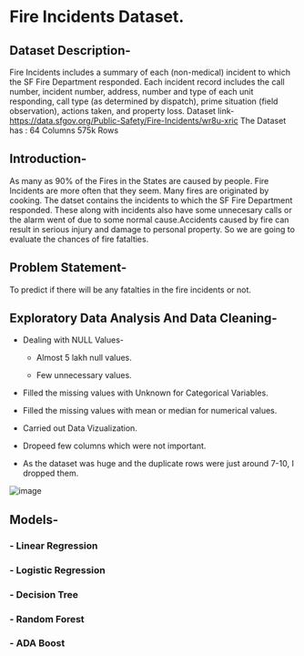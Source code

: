 # Fire Incidents Dataset.

## Dataset Description-
Fire Incidents includes a summary of each (non-medical) incident to which the SF Fire Department responded. Each incident record includes the call number, incident number, address, number and type of each unit responding, call type (as determined by dispatch), prime situation (field observation), actions taken, and property loss.
Dataset link- https://data.sfgov.org/Public-Safety/Fire-Incidents/wr8u-xric
The Dataset has :
64 Columns
575k Rows


## Introduction-
As many as 90% of the Fires in the States are caused by people. Fire Incidents are more often that they seem. Many fires are originated by cooking. The datset contains the incidents to which the SF Fire Department responded. These along with incidents also have some unnecesary calls or the alarm went of due to some normal cause.Accidents caused by fire can result in serious injury and damage to personal property. So we are going to evaluate the chances of fire fatalties.

## Problem Statement-
To predict if there will be any fatalties in the fire incidents or not.

## Exploratory Data Analysis And Data Cleaning-
- Dealing with NULL Values-
    
    - Almost 5 lakh null values.
    
    - Few unnecessary values.

- Filled the missing values with Unknown for Categorical Variables.

- Filled the missing values with mean or median for numerical values.

- Carried out Data Vizualization.

- Dropeed few columns which were not important.

- As the dataset was huge and the duplicate rows were just around 7-10, I dropped them.


![image](https://user-images.githubusercontent.com/89624724/146119038-cf5b0c45-2b8e-41aa-812d-e1c518874c4f.png)


## Models-

### - Linear Regression

### - Logistic Regression

### - Decision Tree

### - Random Forest 

### - ADA Boost 



